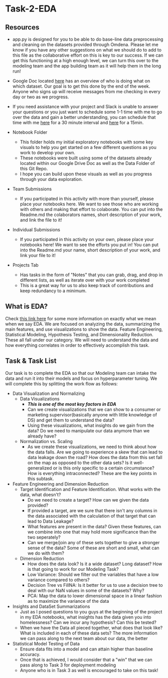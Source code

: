 # Task-2-EDA
## Resources
* app.py is designed for you to be able to do base-line data preprocessing and cleaning on the datasets provided through Omdena. Please let me know if you have any other suggestions on what we should do to add to this file as the collaborative effort on this is key to our success. If we can get this functioning at a high enough level, we can turn this over to the modeling team and the app building team as it will help them in the long run!

* Google Doc located [here]() has an overview of who is doing what on which dataset. Our goal is to get this done by the end of the week. Anyone who signs up will receive messages from me checking in every day or two as we progress.

* If you need assistance with your project and Slack is unable to answer your questions or you just want to schedule some 1-1 time with me to go over the data and gain a better understanding, you can schedule that time with me [here](https://calendly.com/alexlucchesi/30min) for a 30 minute interval and [here](https://calendly.com/alexlucchesi/15min) for a 15min. 

* Notebook Folder
  * This folder holds my initial exploratory notebooks with some key visuals to help you get started on a few different questions as you work to develop your own. 
  * These notebooks were built using some of the datasets already located within our Google Drive Doc as well as the Data Folder of this Git Repo. 
  * I hope you can build upon these visuals as well as you progress through your data exploration.
  
* Team Submissions
  * If you participated in this activity with more than yourself, please place your notebooks here. We want to see those who are working with others and making that effort to colaborate. You can put into the Readme.md the colaborators names, short description of your work, and link the file to it!
  
* Individual Submissions
  * If you participated in this activity on your own, please place your notebooks here! We want to see the efforts you put in! You can put into the Readme.md your name, short description of your work, and link your file to it! 
  
* Projects Tab
  * Has tasks in the form of "Notes" that you can grab, drag, and drop in different lists, as well as iterate over with your work completed
  * This is a great way for us to also keep track of contributions and keep redundancy to a minimum.  

## What is EDA? 
Check [this link here](https://www.ibm.com/cloud/learn/exploratory-data-analysis) for some more information on exactly what we mean when we say EDA. We are focused on analyzing the data, summarizing the main features, and use visualizations to show the data. Feature Engineering, Statistical Modeling, Hypothesis Testing, and Dimensionality Reduction. These all fall under our category. We will need to understand the data and how everything correlates in order to effectively accomplish this task. 

## Task & Task List
Our task is to complete the EDA so that our Modeling team can intake the data and run it into their models and focus on hyperparameter tuning. We will complete this by splitting the work flow as follows:
* Data Visualization and Normalizing
  * Data Visualizations
    * ***This is one of the most key factors in EDA***
    * Can we create visualizations that we can show to a consumer or marketing supervisor(basically anyone with little knowledge of DS) and get them to understand the data?
    * Using these visualizations, what insights do we gain from the data? Do we need to manipulate our data anymore than we already have?
  * Normalization vs. Scaling
    * As we create these visualizations, we need to think about how the data falls. Are we going to experience a skew that can lead to data leakage down the road? How does the data from this set fall on the map as opposed to the other data sets? Is it well-generalized or is this only specific to a certain circumstance? How is everything intraconnected? These are the key points in this subtask.
* Feature Engineering and Dimension Reduction
  * Target Identification and Feature Identification. What works with the data, what doesn't?
    * Do we need to create a target? How can we given the data provided?
    * If provided a target, are we sure that there isn't any columns in the data associated with the calculation of that target that can lead to Data Leakage?
    * What features are present in the data? Given these features, can we combine into one that may hold more significance than the two seperately?
    * Can we merge/join any of these sets together to give a stronger sense of the data? Some of these are short and small, what can we do with them?
  * Dimension Reduction
    * How does the data look? Is it a wide dataset? Long dataset? How is that going to work for our Modeling Task?
    * Low Variance: Should we filter out the variables that have a low variance compared to others? 
    * Decision Tree vs FillNA: Is it better for us to use a decision tree to deal with our NaN values in some of the datasets? Why?
    * PCA: Map the data to lower dimensional space in a linear fashion as to maximize the variance of the data
* Insights and DataSet Summarizations
  * Just as I posed questions to you guys at the beginning of the project in my EDA notebooks, what insights has the data given you into homelessness? Can we incur any hypothesis? Can this be tested? 
  * When we have the Data all pieced together, what does that look like? What is included in each of these data sets? The more information we can pass along to the next team about our data, the better
* Statistical Model Testing of Data
  * Ensure data fits into a model and can attain higher than baseline accuracy.
  * Once that is achieved, I would consider that a "win" that we can pass along to Task 3 for deployment modeling
  * Anyone who is in Task 3 as well is encouraged to take on this task!
